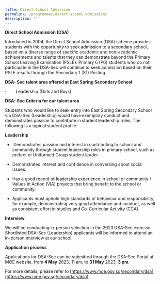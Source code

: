 ```yaml
---
title: Direct School Admission
permalink: /programmes/direct-school-admission/
description: ""
---
```

**Direct School Admission (DSA)**

Introduced in 2004, the Direct School Admission (DSA) scheme provides students with the opportunity to seek admission to a secondary school, based on a diverse range of specific academic and non-academic achievements and talents that they can demonstrate beyond the Primary School Leaving Examination (PSLE). Primary 6 (P6) students who do not participate in the DSA-Sec will continue to seek admission based on their PSLE results through the Secondary 1 (S1) Posting.

**DSA- Sec talent area offered at East Spring Secondary School**

·        Leadership (Girls and Boys)

**DSA- Sec Criteria for our talent area**

Students who would like to seek entry into East Spring Secondary School via DSA-Sec (Leadership) would have exemplary conduct and demonstrates passion to contribute in student leadership roles. The following is a typical student profile:

**Leadership**

*  Demonstrates passion and interest in contributing to school and community through student leadership roles in primary school, such as prefect or Uniformed Group student leader. 

* Demonstrates interest and confidence in conversing about social issues. 

* Has a good record of leadership experience in school or community / Values in Action (VIA) projects that bring benefit to the school or community.

* Applicants must uphold high standards of behaviour and responsibility, for example, demonstrating very good attendance and conduct, as well as consistent effort in studies and Co-Curricular Activity (CCA).

**Interview**

We will be conducting in-person selection in the 2023 DSA-Sec exercise. Shortlisted DSA-Sec (Leadership) applicants will be informed to attend an in-person interview at our school.  

**Application process**

Applications for DSA-Sec can be submitted through the DSA-Sec Portal at MOE website, from **4 May** 2023, 11 am, to **31 May** 2023, **3 pm**.

For more details, please refer to [https://www.moe.gov.sg/secondary/dsa](https://www.moe.gov.sg/secondary/dsa)